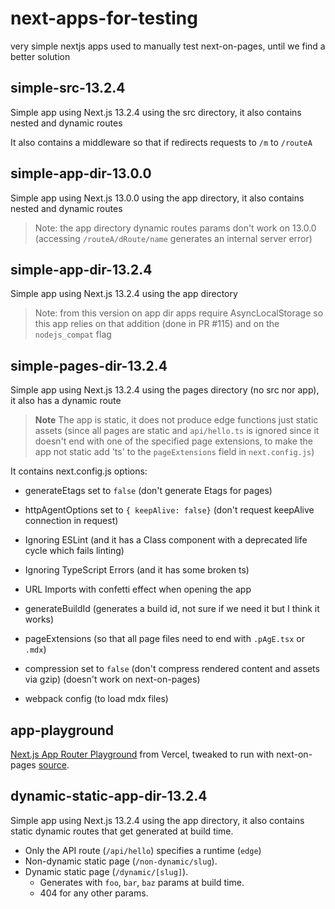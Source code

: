 # next-apps-for-testing

very simple nextjs apps used to manually test next-on-pages, until we find a better solution

## simple-src-13.2.4

Simple app using Next.js 13.2.4 using the src directory, it also contains nested and dynamic routes

It also contains a middleware so that if redirects requests to `/m` to `/routeA`

## simple-app-dir-13.0.0

Simple app using Next.js 13.0.0 using the app directory, it also contains nested and dynamic routes

> Note: the app directory dynamic routes params don't work on 13.0.0 (accessing `/routeA/dRoute/name` generates an internal server error)

## simple-app-dir-13.2.4

Simple app using Next.js 13.2.4 using the app directory

> Note: from this version on app dir apps require AsyncLocalStorage so this app relies on that addition (done in PR #115) and on the `nodejs_compat` flag

## simple-pages-dir-13.2.4

Simple app using Next.js 13.2.4 using the pages directory (no src nor app), it also has a dynamic route

> **Note** The app is static, it does not produce edge functions just static assets (since all pages are static and `api/hello.ts` is ignored since it doesn't end with one of the specified page extensions, to make the app not static add 'ts' to the `pageExtensions` field in `next.config.js`)

It contains next.config.js options:

- generateEtags set to `false` (don't generate Etags for pages)

- httpAgentOptions set to `{ keepAlive: false}` (don't request keepAlive connection in request)

- Ignoring ESLint (and it has a Class component with a deprecated life cycle which fails linting)

- Ignoring TypeScript Errors (and it has some broken ts)

- URL Imports with confetti effect when opening the app

- generateBuildId (generates a build id, not sure if we need it but I think it works)

- pageExtensions (so that all page files need to end with `.pAgE.tsx` or `.mdx`)

- compression set to `false` (don't compress rendered content and assets via gzip) (doesn't work on next-on-pages)

- webpack config (to load mdx files)

## app-playground

[Next.js App Router Playground](https://github.com/vercel/app-playground) from Vercel, tweaked to run with next-on-pages [source](https://github.com/james-elicx/app-playground-edge).

## dynamic-static-app-dir-13.2.4

Simple app using Next.js 13.2.4 using the app directory, it also contains static dynamic routes that get generated at build time.

- Only the API route (`/api/hello`) specifies a runtime (`edge`)
- Non-dynamic static page (`/non-dynamic/slug`).
- Dynamic static page (`/dynamic/[slug]`).
  - Generates with `foo`, `bar`, `baz` params at build time.
  - 404 for any other params.
